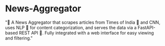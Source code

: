 # News-Aggregator
"🚀 A News Aggregator that scrapes articles from Times of India 📰 and CNN, uses NLP 🧠 for content categorization, and serves the data via a FastAPI-based REST API 🔗. Fully integrated with a web interface for easy viewing and filtering."
